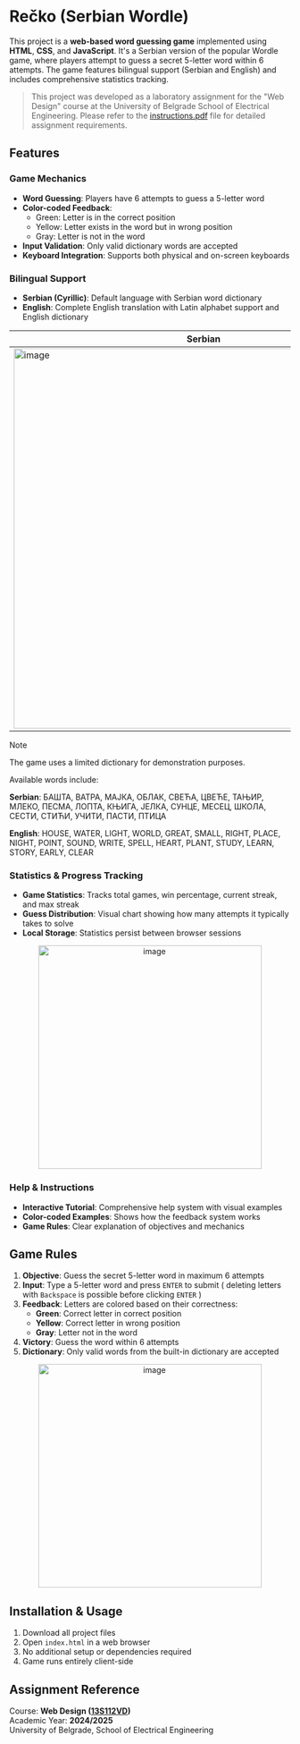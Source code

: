 # Rečko (Serbian Wordle)

This project is a **web-based word guessing game** implemented using **HTML**, **CSS**, and **JavaScript**. It's a Serbian version of the popular Wordle game, where players attempt to guess a secret 5-letter word within 6 attempts. The game features bilingual support (Serbian and English) and includes comprehensive statistics tracking.

> This project was developed as a laboratory assignment for the "Web Design" course at the University of Belgrade School of Electrical Engineering. Please refer to the [instructions.pdf](instructions.pdf) file for detailed assignment requirements.

## Features

### Game Mechanics
- **Word Guessing**: Players have 6 attempts to guess a 5-letter word
- **Color-coded Feedback**: 
  - Green: Letter is in the correct position
  - Yellow: Letter exists in the word but in wrong position
  - Gray: Letter is not in the word
- **Input Validation**: Only valid dictionary words are accepted
- **Keyboard Integration**: Supports both physical and on-screen keyboards

### Bilingual Support
- **Serbian (Cyrillic)**: Default language with Serbian word dictionary
- **English**: Complete English translation with Latin alphabet support and English dictionary

| Serbian | English |
|-------------------|-------------------|
| <img width="680" alt="image" src="https://github.com/user-attachments/assets/7b58040a-8060-426d-9a37-26645eae2238" /> | <img width="628" alt="image" src="https://github.com/user-attachments/assets/67b7d01a-7e8c-47bf-be4b-1cc64902d22d" /> |

> [!NOTE]
> The game uses a limited dictionary for demonstration purposes. 
> <p> Available words include: </p>
> 
> **Serbian**: БАШТА, ВАТРА, МАЈКА, ОБЛАК, СВЕЋА, ЦВЕЋЕ, ТАЊИР, МЛЕКО, ПЕСМА, ЛОПТА, КЊИГА, ЈЕЛКА, СУНЦЕ, МЕСЕЦ, ШКОЛА, СЕСТИ, СТИЋИ, УЧИТИ, ПАСТИ, ПТИЦА
> 
> **English**: HOUSE, WATER, LIGHT, WORLD, GREAT, SMALL, RIGHT, PLACE, NIGHT, POINT, SOUND, WRITE, SPELL, HEART, PLANT, STUDY, LEARN, STORY, EARLY, CLEAR

### Statistics & Progress Tracking
- **Game Statistics**: Tracks total games, win percentage, current streak, and max streak
- **Guess Distribution**: Visual chart showing how many attempts it typically takes to solve
- **Local Storage**: Statistics persist between browser sessions

<div align="center">
<img width="400" alt="image" src="https://github.com/user-attachments/assets/0453cbb7-d7ba-410c-a605-dec4174cc619" />
</div>

### Help & Instructions
- **Interactive Tutorial**: Comprehensive help system with visual examples
- **Color-coded Examples**: Shows how the feedback system works
- **Game Rules**: Clear explanation of objectives and mechanics

## Game Rules

1. **Objective**: Guess the secret 5-letter word in maximum 6 attempts
2. **Input**: Type a 5-letter word and press `ENTER` to submit ( deleting letters with `Backspace` is possible before clicking `ENTER` )
3. **Feedback**: Letters are colored based on their correctness:
   - **Green**: Correct letter in correct position
   - **Yellow**: Correct letter in wrong position  
   - **Gray**: Letter not in the word
4. **Victory**: Guess the word within 6 attempts
5. **Dictionary**: Only valid words from the built-in dictionary are accepted

<div align="center">
<img width="400" alt="image" src="https://github.com/user-attachments/assets/09745927-e3a3-4f49-acb0-e07670cd233f" />
</div>

## Installation & Usage

1. Download all project files
2. Open `index.html` in a web browser
3. No additional setup or dependencies required
4. Game runs entirely client-side

## Assignment Reference

Course: **Web Design ([13S112VD](https://www.etf.bg.ac.rs/en/fis/karton_predmeta/13S112VD-2013))**  
Academic Year: **2024/2025**  
University of Belgrade, School of Electrical Engineering  
